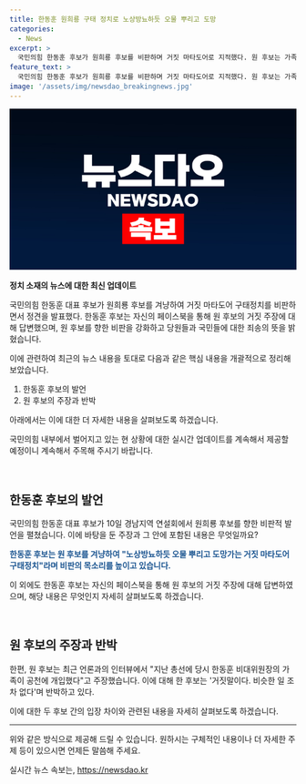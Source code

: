 ```yaml
---
title: 한동훈 원희룡 구태 정치로 노상방뇨하듯 오물 뿌리고 도망
categories:
  - News
excerpt: >
  국민의힘 한동훈 후보가 원희룡 후보를 비판하며 거짓 마타도어로 지적했다. 원 후보는 가족 공천 개입 주장을 부인하고, 선관위 핑계를 들어 변명했으나 다시 말을 바꾸며 강력한 비난을 쏟아내고 있는 상황이다. 이에 대해 한 후보는 거짓 마타도어로의 변명을 거부하며 변화를 약속하고 있다. 해당 발언들은 당내외의 화제가 되고 있으며, 한동훈 후보의 역할과 책임을 높이는 모습으로 보여지고 있다.
feature_text: >
  국민의힘 한동훈 후보가 원희룡 후보를 비판하며 거짓 마타도어로 지적했다. 원 후보는 가족 공천 개입 주장을 부인하고, 선관위 핑계를 들어 변명했으나 다시 말을 바꾸며 강력한 비난을 쏟아내고 있는 상황이다. 이에 대해 한 후보는 거짓 마타도어로의 변명을 거부하며 변화를 약속하고 있다. 해당 발언들은 당내외의 화제가 되고 있으며, 한동훈 후보의 역할과 책임을 높이는 모습으로 보여지고 있다.
image: '/assets/img/newsdao_breakingnews.jpg'
---
```


<p><img src="/assets/img/newsdao_breakingnews.jpg" alt="cryptoinkorea 속보" /></p>

<p><b>정치 소재의 뉴스에 대한 최신 업데이트</b></p>

<p>국민의힘 한동훈 대표 후보가 원희룡 후보를 겨냥하여 거짓 마타도어 구태정치를 비판하면서 정견을 발표했다. 한동훈 후보는 자신의 페이스북을 통해 원 후보의 거짓 주장에 대해 답변했으며, 원 후보를 향한 비판을 강화하고 당원들과 국민들에 대한 죄송의 뜻을 밝혔습니다.</p>

<p>이에 관련하여 최근의 뉴스 내용을 토대로 다음과 같은 핵심 내용을 개괄적으로 정리해보았습니다.</p>

<ol>
<li>한동훈 후보의 발언</li>
<li>원 후보의 주장과 반박</li>
</ol>

<p>아래에서는 이에 대한 더 자세한 내용을 살펴보도록 하겠습니다. </p>

<p>국민의힘 내부에서 벌어지고 있는 현 상황에 대한 실시간 업데이트를 계속해서 제공할 예정이니 계속해서 주목해 주시기 바랍니다. </p>

<p data-ke-size="size16">&nbsp;</p>

<h2 data-ke-size="size26">한동훈 후보의 발언</h2>

<p>국민의힘 한동훈 대표 후보가 10일 경남지역 연설회에서 원희룡 후보를 향한 비판적 발언을 펼쳤습니다. 이에 바탕을 둔 주장과 그 안에 포함된 내용은 무엇일까요?</p>

<p><b><span style="color: #1a5490;">한동훈 후보는 원 후보를 겨냥하여 "노상방뇨하듯 오물 뿌리고 도망가는 거짓 마타도어 구태정치"라며 비판의 목소리를 높이고 있습니다.</span></b></p>

<p>이 외에도 한동훈 후보는 자신의 페이스북을 통해 원 후보의 거짓 주장에 대해 답변하였으며, 해당 내용은 무엇인지 자세히 살펴보도록 하겠습니다.</p>

<p data-ke-size="size16">&nbsp;</p>

<h2 data-ke-size="size26">원 후보의 주장과 반박</h2>

<p>한편, 원 후보는 최근 언론과의 인터뷰에서 "지난 총선에 당시 한동훈 비대위원장의 가족이 공천에 개입했다"고 주장했습니다. 이에 대해 한 후보는 '거짓말이다. 비슷한 일 조차 없다'며 반박하고 있다. </p>

<p>이에 대한 두 후보 간의 입장 차이와 관련된 내용을 자세히 살펴보도록 하겠습니다.</p>

<hr> 

<p>위와 같은 방식으로 제공해 드릴 수 있습니다. 원하시는 구체적인 내용이나 더 자세한 주제 등이 있으시면 언제든 말씀해 주세요.</p>
실시간 뉴스 속보는, <a href="https://newsdao.kr" rel="dofollow">https://newsdao.kr</a>


